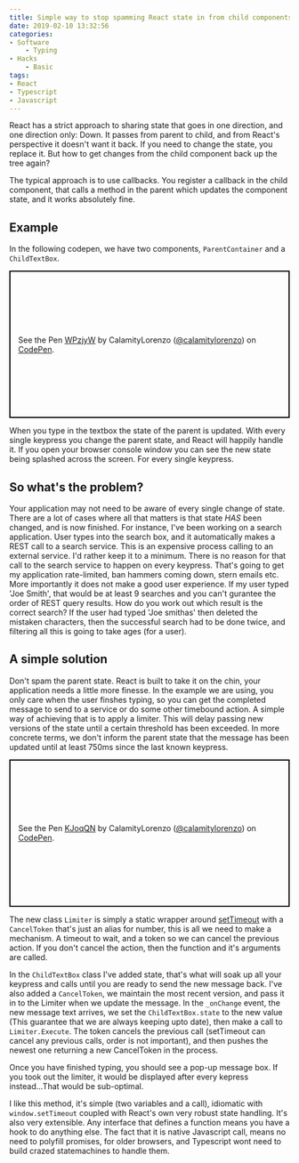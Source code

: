 ```yaml
---
title: Simple way to stop spamming React state in from child components
date: 2019-02-10 13:32:56
categories:
- Software
    - Typing
- Hacks
    - Basic
tags: 
- React
- Typescript
- Javascript
---
```


React has a strict approach to sharing state that goes in one direction, and one direction only: Down.
It passes from parent to child, and from React's perspective it doesn't want it back. If you need to change the state, you replace it. But how to get changes from the child component back up the tree again?

The typical approach is to use callbacks. You register a callback in the child component, that calls a method in the parent which updates the component state, and it works absolutely fine.

## Example
In the following codepen, we have two components, `ParentContainer` and a `ChildTextBox`.

<p class="codepen" data-height="265" data-theme-id="0" data-default-tab="js,result" data-user="calamitylorenzo" data-slug-hash="WPzjyW" style="height: 265px; box-sizing: border-box; display: flex; align-items: center; justify-content: center; border: 2px solid black; margin: 1em 0; padding: 1em;" data-pen-title="WPzjyW">
  <span>See the Pen <a href="https://codepen.io/calamitylorenzo/pen/WPzjyW/">
  WPzjyW</a> by CalamityLorenzo (<a href="https://codepen.io/calamitylorenzo">@calamitylorenzo</a>)
  on <a href="https://codepen.io">CodePen</a>.</span>
</p>
<script async src="https://static.codepen.io/assets/embed/ei.js"></script>

When you type in the textbox the state of the parent is updated. With every single keypress you change the parent state, and React will happily handle it. 
If you open your browser console window you can see the new state being splashed across the screen. For every single keypress.

## So what's the problem?

Your application may not need to be aware of every single change of state. There are a lot of cases where all that matters is that state *HAS* been changed, and is now finished.
For instance, I've been working on a search application. User types into the search box, and it automatically makes a REST call to a search service. This is an expensive process calling to an external service. I'd rather keep it to a minimum.
There is no reason for that call to the search service to happen on every keypress. That's going to get my application rate-limited, ban hammers coming down, stern emails etc. More importantly it does not make a good user experience. If my user typed 'Joe Smith', that would be at least 9 searches and you can't gurantee the order of  REST query results. How do you work out which result is the correct search? If the user had typed 'Joe smithas' then deleted the mistaken characters, then the successful search had to be done twice, and filtering all this is going to take ages (for a user).

## A simple solution
Don't spam the parent state. React is built to take it on the chin, your application needs a little more finesse.
In the example we are using, you only care when the user finshes typing, so you can get the completed message to send to a service or do some other timebound action.
A simple way of achieving that is to apply a limiter. This will delay passing new versions of the state until a certain threshold has been exceeded.
In more concrete terms, we don't inform the parent state that the message has been updated until at least 750ms since the last known keypress.

<p class="codepen" data-height="265" data-theme-id="0" data-default-tab="js,result" data-user="calamitylorenzo" data-slug-hash="KJoqQN" style="height: 265px; box-sizing: border-box; display: flex; align-items: center; justify-content: center; border: 2px solid black; margin: 1em 0; padding: 1em;" data-pen-title="KJoqQN">
  <span>See the Pen <a href="https://codepen.io/calamitylorenzo/pen/KJoqQN/">
  KJoqQN</a> by CalamityLorenzo (<a href="https://codepen.io/calamitylorenzo">@calamitylorenzo</a>)
  on <a href="https://codepen.io">CodePen</a>.</span>
</p>
<script async src="https://static.codepen.io/assets/embed/ei.js"></script>

The new class `Limiter` is simply a static wrapper around [setTimeout](https://developer.mozilla.org/en-US/docs/Web/API/WindowOrWorkerGlobalScope/setTimeout) with a `CancelToken` that's just an alias for number, this is all we need to make a mechanism. A timeout to wait, and a token so we can cancel the previous action. If you don't cancel the action, then the function and it's arguments are  called.

In the `ChildTextBox` class I've added state, that's what will soak up all your keypress and calls until you are ready to send the new message back. I've also added a `CancelToken`, we maintain the most recent version, and pass it in to the Limiter when we update the message.
In the `_onChange` event,  the new message text arrives, we set the `ChildTextBox.state` to the new value (This guarantee that we are always keeping upto date), then make a call to  `Limiter.Execute`. The token cancels the previous call (setTimeout can cancel any previous calls, order is not important), and then pushes the newest one returning a new CancelToken in the process.

Once you have finished typing, you should see a pop-up message box. If you took out the limiter, it would be displayed after every kepress instead...That would be sub-optimal.

I like this method, it's simple (two variables and a call), idiomatic with `window.setTimeout` coupled with React's own very robust state handling. It's also very extensible. Any interface that defines a function means you have a hook to do anything else. The fact that it is native Javascript call, means no need to polyfill promises, for older browsers, and Typescript wont need to  build crazed statemachines to handle them.

